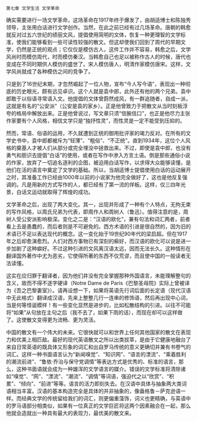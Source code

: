     第七章 文学生活 文学革命 

   确实需要进行一场文学革命，这场革命在1917年终于爆发了，由胡适博士和陈独秀领导，主张用白话进行文学创作。当然，在此之前已经有过几场革命。唐朝的韩愈就反对过五六世纪的绩丽文风，提倡使用简明的文体，恢复一种更理智的文学标准，使我们能够看到一些可读性较强的散文。但这却使我们回到了周代的早期文学，仍然是正统的观点；它仅仅是模仿古人，这件工作并不容易，韩愈之后，文学风尚时而模仿周代，时而模仿秦汉。当韩愈自己也足以被称作古人的时候，唐代也变成在不同时期供人模仿的盛世了。宋人模仿唐人，明清作家模仿唐宋。这样，文学风尚就成了各种模仿之间的竞争了。

   只是到了16世纪末期，才忽然崛起了一位人物，宣布“今人写今语”，表现出一种彻底的历史眼光，颇有远见卓识。这个人就是袁中郎，此外还有他的两个兄弟。袁中郎敢于以俗语寻常语入文。他提倡的文体曾蔚然成风，有一群追随者，自成一派，这就是有名的“公安派”（公安是袁的家乡）。正是他曾致力于把散文从当时刻板浮夸的格局中解放出来。正是他曾说过，写文章只须“信腕信口”，也正是他尽力主张作家要有个人风格，相信文学只是“独抒性灵”，而性灵是一定不能受到压抑的。

   然而，常语、俗语的运用，不久就遭到正统的御用批评家的竭力反对。在所有的文学史书中，袁中郎都被斥为“轻薄”、“粗俗”、“不正统”。直到1934年，这位个人风格的奠基人才被人们从部分或完全埋没中拯救出来。不过，即使是袁中郎，也没有勇气和胆识去提倡“白话”的使用，或者在写作中渗入方言土语。倒是那些通俗小说的作家，放弃了一切追名逐利的企图，被迫用白话写作，以求得大众能够读懂，是他们在活的语言中奠定了文学的基础。所以，当胡适博士提倡使用白话的运动展开之时，其准备工作已经由1000年以前的小说家为他完全做好了，这也是他反复强调的。凡是用新的方式写作的人，都已经有了第一流的佯板。这样，仅三四年光景，白话文运动就取得了辉煌的成功。

   文学革命之后，出现了两大变化。其一，出现并形成了一种有个人特点，无拘无束的写作风格，以周氏兄弟为代表，即周作人和周树人（鲁迅）。值得注意的是，周树人受公安派影响极深。变化之二是：“汉语的欧化”，兼有句法和词汇两者，前者看上去是愚蠢的，而后者则是不可避免的。西方术语的引进是很自然的，因为旧的术语已不足以表达现代的概念。这一变化始于19世纪90年代的梁启超。但在1917年之后却愈演愈烈。人们对西方事物已有深刻的癣好，而汉语的欧化可以说是进一步加剧了这种癖好。不过这种引进的文风离汉语太远，因而无法长久。这种情形在翻译国外著作中尤为恶劣，它使得所著的东西不仅荒谬，而且使中国的一般读者无法读懂。

   这实在应归罪于翻译者，因为他们井没有完全掌握那种外国语言，未能理解整句的含义，故而不得不逐字硬译（Notre Dame de Paris《巴黎圣母院》实际上曾被译为《吾之巴黎妻室》）。请再设想一下，如果将英语先行词后面的长定语（现代汉语中无此格式）翻译成汉语，先来上整整几行一连串的修饰语，然后再出现中心词，当是何等怪诞模样！有一些变化显然是进步的，比如松散结构的引进。以往不可能将“如果”从句放在主句之后（我不去了，如果下雨的话），而现在却可以这样做了。这使散文变得更为流畅、更为灵活。

   中国的散文有一个伟大的未来。它很快就可以和世界上任何其他国家的散文在表现力和优美上相匹敌。最好的现代英语散文之所以出类拔萃，是由于它健康地融台了来自日常英语的既具体又形象的词汇和出自罗马传统的意义更确切并兼有书卷气的词汇。这样一种书面语言认为“新闻嗅觉”、“知识网”、“语言的漂流”、“乘着胜利的潮流前进”、“鲁依·乔治与保守党调情”等表达方式是优秀的、标准的语言，那么，这种书面语就会成为一种雄浑的文学语言的媒介。错误的文学标准将清除诸如“嗅觉”、“网”、“漂流”、“潮流”、“调情”等词语，强迫代之以“欣赏”、“积累”、“倾向”、“前进”等等。语言的活力即刻失去。在汉语中具体与抽象两大类词语相当丰富。汉语的基本构造完全是具体的并非抽象的，像盎格鲁－萨克逊语一样。而经典文学的传统留给我们的词汇，则更偏重藻饰，词义也更精确，与英语中的罗马语部分相类似，如果有一位真正的文学巨匠将这两个因素融合在一起，那么他就会造就出一种具有最大的表现力，最优美的散文来。

